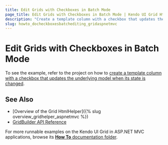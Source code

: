 ```yaml
---
title: Edit Grids with Checkboxes in Batch Mode
page_title: Edit Grids with Checkboxes in Batch Mode | Kendo UI Grid HtmlHelper
description: "Create a template column with а checkbox that updates the underlying model when its state is changed in a Kendo UI Grid in ASP.NET MVC applications."
slug: howto_docheckboxesbatchediting_gridaspnetmvc
---
```


# Edit Grids with Checkboxes in Batch Mode

To see the example, refer to the project on how to [create a template column with a checkbox that updates the underlying model when its state is changed](https://github.com/telerik/ui-for-aspnet-mvc-examples/tree/master/grid/checkboxes-batch-editing).

## See Also

* [Overview of the Grid HtmlHelper]({% slug overview_gridhelper_aspnetmvc %})
* [GridBuilder API Reference](/api/Kendo.Mvc.UI.Fluent/GridBuilder)

For more runnable examples on the Kendo UI Grid in ASP.NET MVC applications, browse its [**How To** documentation folder](/helpers/grid/how-to/Appearance/).
